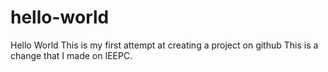 # hello-world
Hello World
This is my first attempt at creating a project on github
This is a change that I made on IEEPC.
